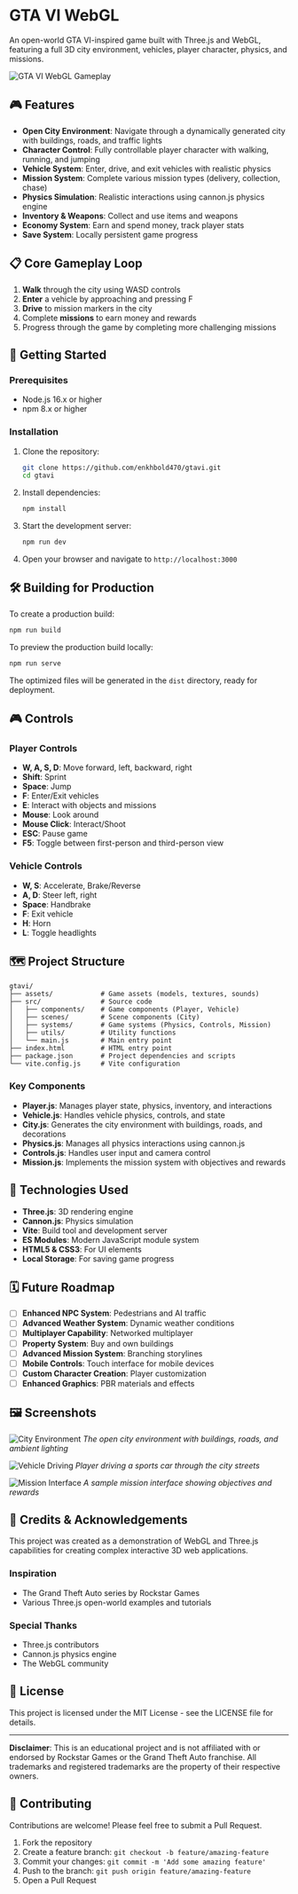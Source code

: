 # GTA VI WebGL

An open-world GTA VI-inspired game built with Three.js and WebGL, featuring a full 3D city environment, vehicles, player character, physics, and missions.

![GTA VI WebGL Gameplay](screenshots/gameplay.png)

## 🎮 Features

- **Open City Environment**: Navigate through a dynamically generated city with buildings, roads, and traffic lights
- **Character Control**: Fully controllable player character with walking, running, and jumping
- **Vehicle System**: Enter, drive, and exit vehicles with realistic physics
- **Mission System**: Complete various mission types (delivery, collection, chase)
- **Physics Simulation**: Realistic interactions using cannon.js physics engine
- **Inventory & Weapons**: Collect and use items and weapons
- **Economy System**: Earn and spend money, track player stats
- **Save System**: Locally persistent game progress

## 📋 Core Gameplay Loop

1. **Walk** through the city using WASD controls
2. **Enter** a vehicle by approaching and pressing F
3. **Drive** to mission markers in the city
4. Complete **missions** to earn money and rewards
5. Progress through the game by completing more challenging missions

## 🚀 Getting Started

### Prerequisites

- Node.js 16.x or higher
- npm 8.x or higher

### Installation

1. Clone the repository:
   ```bash
   git clone https://github.com/enkhbold470/gtavi.git
   cd gtavi
   ```

2. Install dependencies:
   ```bash
   npm install
   ```

3. Start the development server:
   ```bash
   npm run dev
   ```

4. Open your browser and navigate to `http://localhost:3000`

## 🛠️ Building for Production

To create a production build:

```bash
npm run build
```

To preview the production build locally:

```bash
npm run serve
```

The optimized files will be generated in the `dist` directory, ready for deployment.

## 🎮 Controls

### Player Controls
- **W, A, S, D**: Move forward, left, backward, right
- **Shift**: Sprint
- **Space**: Jump
- **F**: Enter/Exit vehicles
- **E**: Interact with objects and missions
- **Mouse**: Look around
- **Mouse Click**: Interact/Shoot
- **ESC**: Pause game
- **F5**: Toggle between first-person and third-person view

### Vehicle Controls
- **W, S**: Accelerate, Brake/Reverse
- **A, D**: Steer left, right
- **Space**: Handbrake
- **F**: Exit vehicle
- **H**: Horn
- **L**: Toggle headlights

## 🗺️ Project Structure

```
gtavi/
├── assets/            # Game assets (models, textures, sounds)
├── src/               # Source code
│   ├── components/    # Game components (Player, Vehicle)
│   ├── scenes/        # Scene components (City)
│   ├── systems/       # Game systems (Physics, Controls, Mission)
│   ├── utils/         # Utility functions
│   └── main.js        # Main entry point
├── index.html         # HTML entry point
├── package.json       # Project dependencies and scripts
└── vite.config.js     # Vite configuration
```

### Key Components

- **Player.js**: Manages player state, physics, inventory, and interactions
- **Vehicle.js**: Handles vehicle physics, controls, and state
- **City.js**: Generates the city environment with buildings, roads, and decorations
- **Physics.js**: Manages all physics interactions using cannon.js
- **Controls.js**: Handles user input and camera control
- **Mission.js**: Implements the mission system with objectives and rewards

## 🧪 Technologies Used

- **Three.js**: 3D rendering engine
- **Cannon.js**: Physics simulation
- **Vite**: Build tool and development server
- **ES Modules**: Modern JavaScript module system
- **HTML5 & CSS3**: For UI elements
- **Local Storage**: For saving game progress

## 🗓️ Future Roadmap

- [ ] **Enhanced NPC System**: Pedestrians and AI traffic
- [ ] **Advanced Weather System**: Dynamic weather conditions
- [ ] **Multiplayer Capability**: Networked multiplayer
- [ ] **Property System**: Buy and own buildings
- [ ] **Advanced Mission System**: Branching storylines
- [ ] **Mobile Controls**: Touch interface for mobile devices
- [ ] **Custom Character Creation**: Player customization
- [ ] **Enhanced Graphics**: PBR materials and effects

## 🖼️ Screenshots

![City Environment](screenshots/city.png)
*The open city environment with buildings, roads, and ambient lighting*

![Vehicle Driving](screenshots/vehicle.png)
*Player driving a sports car through the city streets*

![Mission Interface](screenshots/mission.png)
*A sample mission interface showing objectives and rewards*

## 🙏 Credits & Acknowledgements

This project was created as a demonstration of WebGL and Three.js capabilities for creating complex interactive 3D web applications.

### Inspiration
- The Grand Theft Auto series by Rockstar Games
- Various Three.js open-world examples and tutorials

### Special Thanks
- Three.js contributors
- Cannon.js physics engine
- The WebGL community

## 📝 License

This project is licensed under the MIT License - see the LICENSE file for details.

---

**Disclaimer**: This is an educational project and is not affiliated with or endorsed by Rockstar Games or the Grand Theft Auto franchise. All trademarks and registered trademarks are the property of their respective owners.

## 👥 Contributing

Contributions are welcome! Please feel free to submit a Pull Request.

1. Fork the repository
2. Create a feature branch: `git checkout -b feature/amazing-feature`
3. Commit your changes: `git commit -m 'Add some amazing feature'`
4. Push to the branch: `git push origin feature/amazing-feature`
5. Open a Pull Request

